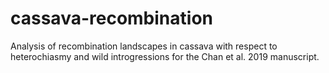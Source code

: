 # cassava-recombination
Analysis of recombination landscapes in cassava with respect to heterochiasmy and wild introgressions for the Chan et al. 2019 manuscript.
